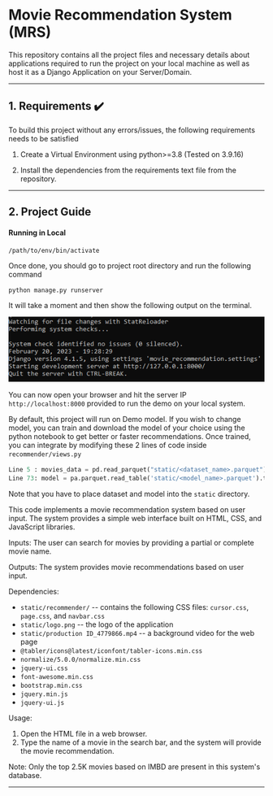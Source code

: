 # Movie Recommendation System (MRS)

This repository contains all the project files and necessary details about applications required to run the project on your local machine as well as host it as a Django Application on your Server/Domain.

<hr>

## 1. Requirements :heavy_check_mark:

To build this project without any errors/issues, the following requirements needs to be satisfied

1. Create a Virtual Environment using python>=3.8 (Tested on 3.9.16)

2. Install the dependencies from the requirements text file from the repository.

<hr>

## 2. Project Guide

#### Running in Local

```shell
/path/to/env/bin/activate
```

Once done, you should go to project root directory and run the following command

```she
python manage.py runserver
```

It will take a moment and then show the following output on the terminal.

<img title="" src="./readme_images/runserver_demo.png" alt="">

You can now open your browser and hit the server IP `http://localhost:8000` provided to run the demo on your local system. 

By default, this project will run on Demo model. If you wish to change model, you can train and download the model of your choice using the python notebook to get better or faster recommendations. Once trained, you can integrate by modifying these 2 lines of code inside `recommender/views.py`

```python
Line 5 : movies_data = pd.read_parquet("static/<dataset_name>.parquet")
Line 73: model = pa.parquet.read_table('static/<model_name>.parquet').to_pandas()
```

Note that you have to place dataset and model into the `static` directory.


This code implements a movie recommendation system based on user input. The system provides a simple web interface built on HTML, CSS, and JavaScript libraries. 

Inputs: The user can search for movies by providing a partial or complete movie name. 

Outputs: The system provides movie recommendations based on user input. 

Dependencies: 

* `static/recommender/` -- contains the following CSS files: `cursor.css`, `page.css`, and `navbar.css`
* `static/logo.png` -- the logo of the application
* `static/production ID_4779866.mp4` -- a background video for the web page
* `@tabler/icons@latest/iconfont/tabler-icons.min.css`
* `normalize/5.0.0/normalize.min.css`
* `jquery-ui.css`
* `font-awesome.min.css`
* `bootstrap.min.css`
* `jquery.min.js`
* `jquery-ui.js`

Usage:

1. Open the HTML file in a web browser.
2. Type the name of a movie in the search bar, and the system will provide the movie recommendation. 

Note: Only the top 2.5K movies based on IMBD are present in this system's database.

<hr>